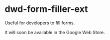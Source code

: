 dwd-form-filler-ext
=============================

Useful for developers to fill forms.

It will soon be available in the Google Web Store.
